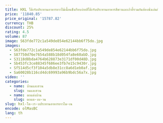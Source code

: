 ```yaml
---
title: HXL โต๊ะรับประทานอาหารยาวไม้เนื้อแข็งเรียบง่ายสีโต๊ะรับประทานอาหารสีขาวและเก้าอี้รวมกันห้องนั่งเล่นย้อนยุค
price: '11840.85'
price_original: '15787.82'
currency: THB
discount: 25%
rating: 4.5
volume: 87
image: S63fde772c1a549de854e62144bb6f75do.jpg
images:
  - S63fde772c1a549de854e62144bb6f75do.jpg
  - S87750d76e7654a588b18d054fa8e60abD.jpg
  - S3118d8bda4764b628873e3171df00d48D.jpg
  - Sb453fc3ce88345f686ee3fb7e15c9430r.jpg
  - Sf514d5cf3f104a5db8e31cc8a6d1eb0af.jpg
  - Sa60028b116cd4dc69993a96b9bdc56a7x.jpg
video: ''
categories:
  - name: บ้านและสวน
    slug: านและสวน
  - name: ตกแต่งบ้าน
    slug: ตกแต-งบ-าน
slug: hxl-โต-ะร-บประทานอาหารยาวไม-เน
encode: olMasBC
lang: th
---
```

  
